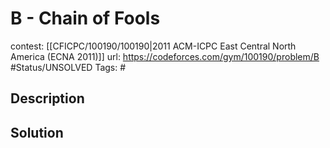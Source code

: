 # B - Chain of Fools

contest: [[CFICPC/100190/100190|2011 ACM-ICPC East Central North America (ECNA 2011)]]
url: https://codeforces.com/gym/100190/problem/B
#Status/UNSOLVED
Tags: #

## Description

## Solution

